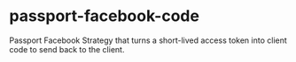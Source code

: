 # passport-facebook-code
Passport Facebook Strategy that turns a short-lived access token into client code to send back to the client.
